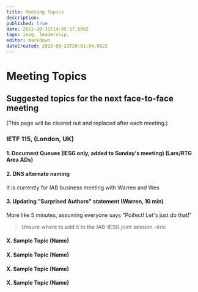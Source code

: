 ```yaml
---
title: Meeting Topics
description: 
published: true
date: 2022-10-31T14:05:17.599Z
tags: iesg, leadership,
editor: markdown
dateCreated: 2022-08-22T20:01:04.082Z
---
```


# Meeting Topics

## Suggested topics for the next face-to-face meeting 

(This page will be cleared out and replaced after each meeting.)

### IETF 115, (London, UK) 


#### 1. Document Queues (IESG only, added to Sunday's meeting) (Lars/RTG Area ADs)

#### 2. DNS alternate naming

It is currently for IAB business meeting with Warren and Wes

#### 3. Updating "Surprised Authors" statement (Warren,  10 min)

More like 5 minutes, assuming everyone says "Poifect! Let's just do that!"



> Unsure where to add it to the IAB-IESG joint session 
> -éric

#### X. Sample Topic (Name)

#### X. Sample Topic (Name)

#### X. Sample Topic (Name)

#### X. Sample Topic (Name)
